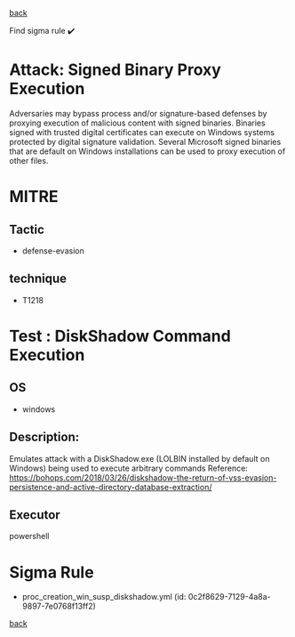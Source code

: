 
[back](../index.md)

Find sigma rule :heavy_check_mark: 

# Attack: Signed Binary Proxy Execution 

Adversaries may bypass process and/or signature-based defenses by proxying execution of malicious content with signed binaries. Binaries signed with trusted digital certificates can execute on Windows systems protected by digital signature validation. Several Microsoft signed binaries that are default on Windows installations can be used to proxy execution of other files.

# MITRE
## Tactic
  - defense-evasion


## technique
  - T1218


# Test : DiskShadow Command Execution
## OS
  - windows


## Description:
Emulates attack with a DiskShadow.exe (LOLBIN installed by default on Windows) being used to execute arbitrary commands Reference: https://bohops.com/2018/03/26/diskshadow-the-return-of-vss-evasion-persistence-and-active-directory-database-extraction/


## Executor
powershell

# Sigma Rule
 - proc_creation_win_susp_diskshadow.yml (id: 0c2f8629-7129-4a8a-9897-7e0768f13ff2)



[back](../index.md)
